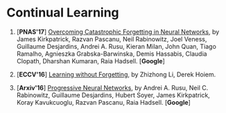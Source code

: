 # Continual Learning

1. [**PNAS'17**] [Overcoming Catastrophic Forgetting in Neural Networks](https://arxiv.org/abs/1612.00796), by James Kirkpatrick, Razvan Pascanu, Neil Rabinowitz, Joel Veness, Guillaume Desjardins, Andrei A. Rusu, Kieran Milan, John Quan, Tiago Ramalho, Agnieszka Grabska-Barwinska, Demis Hassabis, Claudia Clopath, Dharshan Kumaran, Raia Hadsell. [**Google**]

1. [**ECCV'16**] [Learning without Forgetting](https://arxiv.org/abs/1606.09282), by Zhizhong Li, Derek Hoiem.

1. [**Arxiv'16**] [Progressive Neural Networks](), by Andrei A. Rusu, Neil C. Rabinowitz, Guillaume Desjardins, Hubert Soyer, James Kirkpatrick, Koray Kavukcuoglu, Razvan Pascanu, Raia Hadsell. [**Google**]
